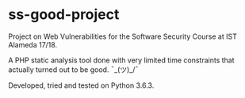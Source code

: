 # ss-good-project
Project on Web Vulnerabilities for the Software Security Course at IST Alameda 17/18.

A PHP static analysis tool done with very limited time constraints that actually turned out to be good. ¯\_(ツ)_/¯ 

Developed, tried and tested on Python 3.6.3.
